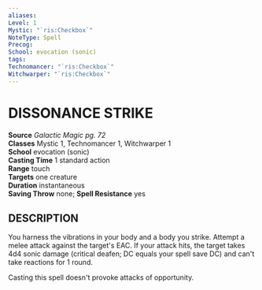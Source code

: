 ```yaml
---
aliases: 
Level: 1
Mystic: "`ris:Checkbox`"
NoteType: Spell
Precog: 
School: evocation (sonic)
tags: 
Technomancer: "`ris:Checkbox`"
Witchwarper: "`ris:Checkbox`"
---
```

# DISSONANCE STRIKE

**Source** _Galactic Magic pg. 72_  
**Classes** Mystic 1, Technomancer 1, Witchwarper 1  
**School** evocation (sonic)  
**Casting Time** 1 standard action  
**Range** touch  
**Targets** one creature  
**Duration** instantaneous  
**Saving Throw** none; **Spell Resistance** yes

## DESCRIPTION

You harness the vibrations in your body and a body you strike. Attempt a melee attack against the target's EAC. If your attack hits, the target takes 4d4 sonic damage (critical deafen; DC equals your spell save DC) and can't take reactions for 1 round.

Casting this spell doesn't provoke attacks of opportunity.